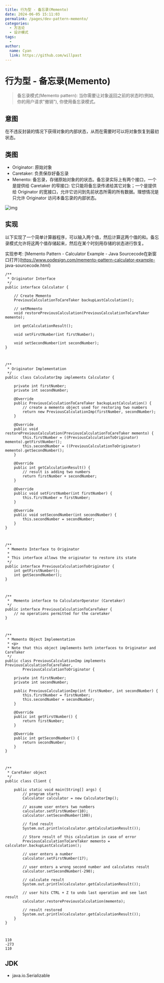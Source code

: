 ```yaml
---
title: 行为型 - 备忘录(Memento)
date: 2024-06-05 15:11:03
permalink: /pages/dev-pattern-memento/
categories:
  - 方法论
  - 设计模式
tags:
  - 
author: 
  name: Cyan
  link: https://github.com/willpast
---
```

# 行为型 - 备忘录(Memento)

> 备忘录模式(Memento pattern): 当你需要让对象返回之前的状态时(例如, 你的用户请求"撤销"), 你使用备忘录模式。
 

## 意图

在不违反封装的情况下获得对象的内部状态，从而在需要时可以将对象恢复到最初状态。

## 类图

  * Originator: 原始对象
  * Caretaker: 负责保存好备忘录
  * Menento: 备忘录，存储原始对象的的状态。备忘录实际上有两个接口，一个是提供给 Caretaker 的窄接口: 它只能将备忘录传递给其它对象；一个是提供给 Originator 的宽接口，允许它访问到先前状态所需的所有数据。理想情况是只允许 Originator 访问本备忘录的内部状态。

![img](https://cdn.jsdelivr.net/gh/willpast/image/blog/ka_java/867e93eb-3161-4f39-b2d2-c0cd3788e194.png)

## 实现

以下实现了一个简单计算器程序，可以输入两个值，然后计算这两个值的和。备忘录模式允许将这两个值存储起来，然后在某个时刻用存储的状态进行恢复。

实现参考: [Memento Pattern - Calculator Example - Java
Sourcecode在新窗口打开](https://www.oodesign.com/memento-pattern-calculator-example-
java-sourcecode.html)

    
    
    /**
     * Originator Interface
     */
    public interface Calculator {
    
        // Create Memento
        PreviousCalculationToCareTaker backupLastCalculation();
    
        // setMemento
        void restorePreviousCalculation(PreviousCalculationToCareTaker memento);
    
        int getCalculationResult();
    
        void setFirstNumber(int firstNumber);
    
        void setSecondNumber(int secondNumber);
    }
    
    
    
    /**
     * Originator Implementation
     */
    public class CalculatorImp implements Calculator {
    
        private int firstNumber;
        private int secondNumber;
    
        @Override
        public PreviousCalculationToCareTaker backupLastCalculation() {
            // create a memento object used for restoring two numbers
            return new PreviousCalculationImp(firstNumber, secondNumber);
        }
    
        @Override
        public void restorePreviousCalculation(PreviousCalculationToCareTaker memento) {
            this.firstNumber = ((PreviousCalculationToOriginator) memento).getFirstNumber();
            this.secondNumber = ((PreviousCalculationToOriginator) memento).getSecondNumber();
        }
    
        @Override
        public int getCalculationResult() {
            // result is adding two numbers
            return firstNumber + secondNumber;
        }
    
        @Override
        public void setFirstNumber(int firstNumber) {
            this.firstNumber = firstNumber;
        }
    
        @Override
        public void setSecondNumber(int secondNumber) {
            this.secondNumber = secondNumber;
        }
    }
    
    
    
    /**
     * Memento Interface to Originator
     *
     * This interface allows the originator to restore its state
     */
    public interface PreviousCalculationToOriginator {
        int getFirstNumber();
        int getSecondNumber();
    }
    
    
    
    /**
     *  Memento interface to CalculatorOperator (Caretaker)
     */
    public interface PreviousCalculationToCareTaker {
        // no operations permitted for the caretaker
    }
    
    
    
    /**
     * Memento Object Implementation
     * <p>
     * Note that this object implements both interfaces to Originator and CareTaker
     */
    public class PreviousCalculationImp implements PreviousCalculationToCareTaker,
            PreviousCalculationToOriginator {
    
        private int firstNumber;
        private int secondNumber;
    
        public PreviousCalculationImp(int firstNumber, int secondNumber) {
            this.firstNumber = firstNumber;
            this.secondNumber = secondNumber;
        }
    
        @Override
        public int getFirstNumber() {
            return firstNumber;
        }
    
        @Override
        public int getSecondNumber() {
            return secondNumber;
        }
    }
    
    
    
    /**
     * CareTaker object
     */
    public class Client {
    
        public static void main(String[] args) {
            // program starts
            Calculator calculator = new CalculatorImp();
    
            // assume user enters two numbers
            calculator.setFirstNumber(10);
            calculator.setSecondNumber(100);
    
            // find result
            System.out.println(calculator.getCalculationResult());
    
            // Store result of this calculation in case of error
            PreviousCalculationToCareTaker memento = calculator.backupLastCalculation();
    
            // user enters a number
            calculator.setFirstNumber(17);
    
            // user enters a wrong second number and calculates result
            calculator.setSecondNumber(-290);
    
            // calculate result
            System.out.println(calculator.getCalculationResult());
    
            // user hits CTRL + Z to undo last operation and see last result
            calculator.restorePreviousCalculation(memento);
    
            // result restored
            System.out.println(calculator.getCalculationResult());
        }
    }
    
    
    
    110
    -273
    110
    

## JDK

  * java.io.Serializable


 